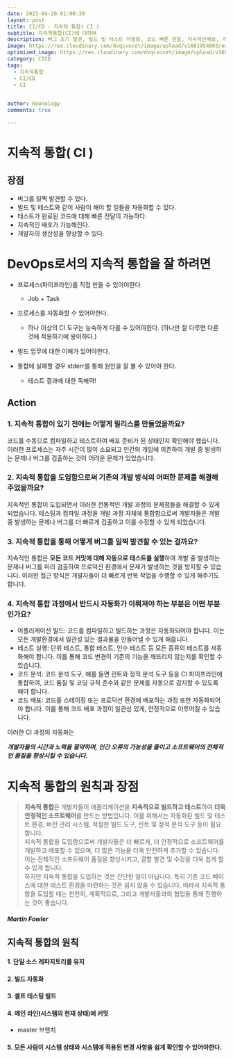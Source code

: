 ```yaml
---
date: 2023-04-20 01:00:30
layout: post
title: CI/CD - 지속적 통합( CI )
subtitle: 지속적통합(CI)에 대하여
description: 버그 조기 발견, 빌드 및 테스트 자동화, 코드 빠른 전달, 지속적인배포, 개발자의 생산성 향상
image: https://res.cloudinary.com/dvqcvocet/image/upload/v1681954803/eoe0iiqoeiq9ghldrltc.png
optimized_image: https://res.cloudinary.com/dvqcvocet/image/upload/v1681954803/eoe0iiqoeiq9ghldrltc.png 
category: CICD
tags:
  - 지속적통합
  - CI/CD
  - CI

  
author: Hoonology
comments: true

---
```


# 지속적 통합( CI )

## 장점
- 버그를 일찍 발견할 수 있다.
- 빌드 및 테스트와 같이 사람이 해야 할 일들을 자동화할 수 있다.
- 테스트가 완료된 코드에 대해 빠른 전달이 가능하다.
- 지속적인 배포가 가능해진다.
- 개발자의 생산성을 향상할 수 있다.

# DevOps로서의 지속적 통합을 잘 하려면
- 프로세스(파이프라인)를 직접 만들 수 있어야한다.
  - Job + Task

- 프로세스를 자동화할 수 있어야한다.
  - 하나 이상의 CI 도구는 능숙하게 다를 수 있어야한다.
  (하나만 잘 다루면 다른 것에 적용하기에 용이하다.)
- 빌드 업무에 대한 이해가 있어야한다.
- 통합에 실패할 경우 stderr를 통해 원인을 잘 볼 수 있어야 한다.
  - 테스트 결과에 대한 독해력!



## Action
### 1. 지속적 통합이 있기 전에는 어떻게 릴리스를 만들었을까요?

코드를 수동으로 컴파일하고 테스트하여 배포 준비가 된 상태인지 확인해야 했습니다. 이러한 프로세스는 자주 시간이 많이 소요되고 인간의 개입에 의존하여 개발 중 발생하는 문제나 버그를 검출하는 것이 어려운 문제가 있었습니다.

### 2. 지속적 통합을 도입함으로써 기존의 개발 방식의 어떠한 문제를 해결해 주었을까요?

지속적인 통합이 도입되면서 이러한 전통적인 개발 과정의 문제점들을 해결할 수 있게 되었습니다. 테스팅과 컴파일 과정을 개발 과정 자체에 통합함으로써 개발자들은 개발 중 발생하는 문제나 버그를 더 빠르게 검출하고 이를 수정할 수 있게 되었습니다.

### 3. 지속적 통합을 통해 어떻게 버그를 일찍 발견할 수 있는 걸까요?

지속적인 통합은 **모든 코드 커밋에 대해 자동으로 테스트를 실행**하여 개발 중 발생하는 문제나 버그를 미리 검출하여 프로덕션 환경에서 문제가 발생하는 것을 방지할 수 있습니다. 이러한 접근 방식은 개발자들이 더 빠르게 반복 작업을 수행할 수 있게 해주기도 합니다.


### 4. 지속적 통합 과정에서 반드시 자동화가 이뤄져야 하는 부분은 어떤 부분인가요?

- 어플리케이션 빌드: 코드를 컴파일하고 빌드하는 과정은 자동화되어야 합니다. 이는 모든 개발환경에서 일관성 있는 결과물을 만들어낼 수 있게 해줍니다.  
- 테스트 실행: 단위 테스트, 통합 테스트, 인수 테스트 등 모든 종류의 테스트를 자동화해야 합니다. 이를 통해 코드 변경이 기존의 기능을 깨뜨리지 않는지를 확인할 수 있습니다.
- 코드 분석: 코드 분석 도구, 예를 들면 린트와 정적 분석 도구 등을 CI 파이프라인에 통합하여, 코드 품질 및 코딩 규칙 준수와 같은 문제를 자동으로 감지할 수 있도록 해야 합니다.
- 코드 배포: 코드를 스테이징 또는 프로덕션 환경에 배포하는 과정 또한 자동화되어야 합니다. 이를 통해 코드 배포 과정이 일관성 있게, 안정적으로 이루어질 수 있습니다.

이러한 CI 과정의 자동화는  

***개발자들의 시간과 노력을 절약하며, 인간 오류의 가능성을 줄이고 소프트웨어의 전체적인 품질을 향상시킬 수 있습니다.***



# 지속적 통합의 원칙과 장점

> **지속적 통합**은 개발자들이 애플리케이션을 **지속적으로 빌드하고 테스트**하여 **더욱 안정적인 소프트웨어**를 만드는 방법입니다. 이를 위해서는 자동화된 빌드 및 테스트 환경, 버전 관리 시스템, 적절한 빌드 도구, 린트 및 정적 분석 도구 등이 필요합니다.  
지속적 통합을 도입함으로써 개발자들은 더 빠르게, 더 안정적으로 소프트웨어를 개발하고 배포할 수 있으며, 더 많은 기능을 더욱 안전하게 추가할 수 있습니다. 이는 전체적인 소프트웨어 품질을 향상시키고, 결함 발견 및 수정을 더욱 쉽게 할 수 있게 합니다.  
하지만 지속적 통합을 도입하는 것은 간단한 일이 아닙니다. 특히 기존 코드 베이스에 대한 테스트 환경을 마련하는 것은 쉽지 않을 수 있습니다. 따라서 지속적 통합을 도입할 때는 천천히, 계획적으로, 그리고 개발자들과의 협업을 통해 진행하는 것이 좋습니다.
#### ***Martin Fowler***


## 지속적 통합의 원칙
#### 1. 단일 소스 레파지토리를 유지
#### 2. 빌드 자동화 
#### 3. 셀프 테스팅 빌드
#### 4. 메인 라인(시스템의 현재 상태)에 커밋
- master 브랜치
#### 5. 모든 사람이 시스템 상태와 시스템에 적용된 변경 사항을 쉽게 확인할 수 있어야한다.



